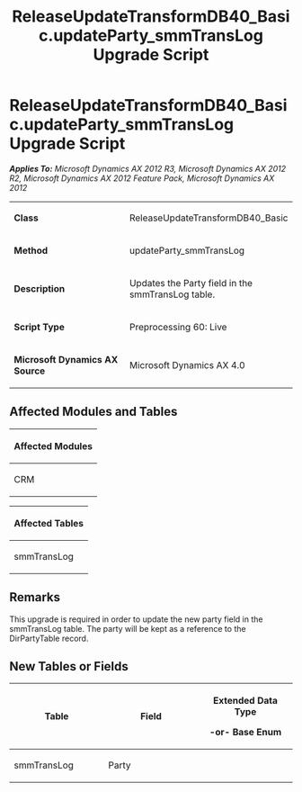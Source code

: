 ﻿---
title: ReleaseUpdateTransformDB40_Basic.updateParty_smmTransLog Upgrade Script
TOCTitle: ReleaseUpdateTransformDB40_Basic.updateParty_smmTransLog Upgrade Script
ms:assetid: 79e5971f-7d1b-da26-7718-0312f1ad5f5d
ms:mtpsurl: https://msdn.microsoft.com/en-us/library/JJ719400(v=AX.60)
ms:contentKeyID: 49709191
ms.date: 05/18/2015
mtps_version: v=AX.60
---

# ReleaseUpdateTransformDB40\_Basic.updateParty\_smmTransLog Upgrade Script 


_**Applies To:** Microsoft Dynamics AX 2012 R3, Microsoft Dynamics AX 2012 R2, Microsoft Dynamics AX 2012 Feature Pack, Microsoft Dynamics AX 2012_

<table>
<colgroup>
<col style="width: 50%" />
<col style="width: 50%" />
</colgroup>
<tbody>
<tr class="odd">
<td><p><strong>Class</strong></p></td>
<td><p>ReleaseUpdateTransformDB40_Basic</p></td>
</tr>
<tr class="even">
<td><p><strong>Method</strong></p></td>
<td><p>updateParty_smmTransLog</p></td>
</tr>
<tr class="odd">
<td><p><strong>Description</strong></p></td>
<td><p>Updates the Party field in the smmTransLog table.</p></td>
</tr>
<tr class="even">
<td><p><strong>Script Type</strong></p></td>
<td><p>Preprocessing 60: Live</p></td>
</tr>
<tr class="odd">
<td><p><strong>Microsoft Dynamics AX Source</strong></p></td>
<td><p>Microsoft Dynamics AX 4.0</p></td>
</tr>
</tbody>
</table>


## Affected Modules and Tables

<table>
<colgroup>
<col style="width: 100%" />
</colgroup>
<thead>
<tr class="header">
<th><p>Affected Modules</p></th>
</tr>
</thead>
<tbody>
<tr class="odd">
<td><p>CRM</p></td>
</tr>
</tbody>
</table>


<table>
<colgroup>
<col style="width: 100%" />
</colgroup>
<thead>
<tr class="header">
<th><p>Affected Tables</p></th>
</tr>
</thead>
<tbody>
<tr class="odd">
<td><p>smmTransLog</p></td>
</tr>
</tbody>
</table>


## Remarks

This upgrade is required in order to update the new party field in the smmTransLog table. The party will be kept as a reference to the DirPartyTable record.

## New Tables or Fields

<table>
<colgroup>
<col style="width: 33%" />
<col style="width: 33%" />
<col style="width: 33%" />
</colgroup>
<thead>
<tr class="header">
<th><p>Table</p></th>
<th><p>Field</p></th>
<th><p>Extended Data Type</p>
<p>-or- Base Enum</p></th>
</tr>
</thead>
<tbody>
<tr class="odd">
<td><p>smmTransLog</p></td>
<td><p>Party</p></td>
<td><p></p></td>
</tr>
</tbody>
</table>

  


